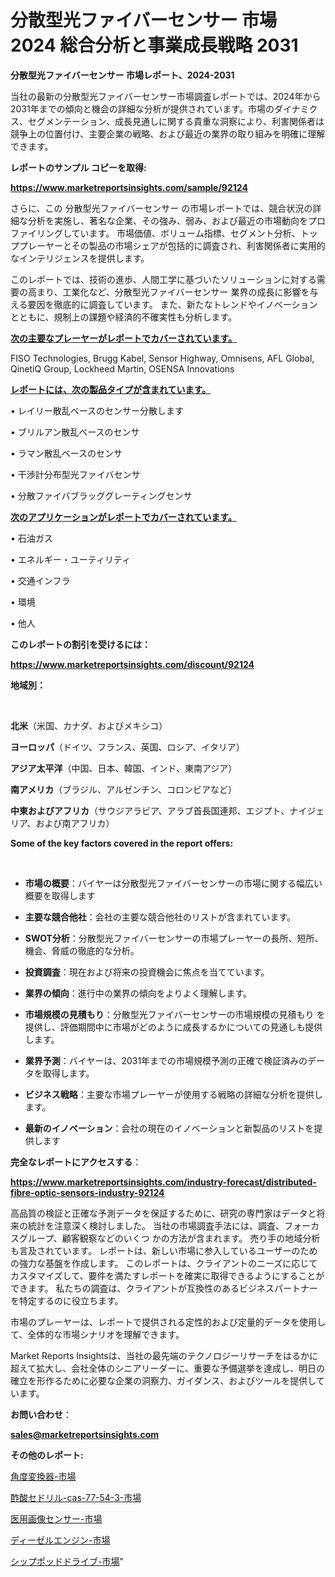 # 分散型光ファイバーセンサー 市場 2024 総合分析と事業成長戦略 2031

<strong>分散型光ファイバーセンサー 市場レポート、2024-2031</strong>

当社の最新の分散型光ファイバーセンサー市場調査レポートでは、2024年から2031年までの傾向と機会の詳細な分析が提供されています。市場のダイナミクス、セグメンテーション、成長見通しに関する貴重な洞察により、利害関係者は競争上の位置付け、主要企業の戦略、および最近の業界の取り組みを明確に理解できます。



<strong>レポートのサンプル コピーを取得:</strong> <a href=https://www.marketreportsinsights.com/sample/92124>

<strong><u>https://www.marketreportsinsights.com/sample/92124</u></strong></a>

さらに、この 分散型光ファイバーセンサー の市場レポートでは、競合状況の詳細な分析を実施し、著名な企業、その強み、弱み、および最近の市場動向をプロファイリングしています。 市場価値、ボリューム指標、セグメント分析、トッププレーヤーとその製品の市場シェアが包括的に調査され、利害関係者に実用的なインテリジェンスを提供します。

このレポートでは、技術の進歩、人間工学に基づいたソリューションに対する需要の高まり、工業化など、分散型光ファイバーセンサー 業界の成長に影響を与える要因を徹底的に調査しています。 また、新たなトレンドやイノベーションとともに、規制上の課題や経済的不確実性も分析します。



<strong><u>次の主要なプレーヤーがレポートでカバーされています。</u></strong>

FISO Technologies, Brugg Kabel, Sensor Highway, Omnisens, AFL Global, QinetiQ Group, Lockheed Martin, OSENSA Innovations



<strong><u><b>レポートには、次の製品タイプが含まれています。</b></u></strong>

• レイリー散乱ベースのセンサー分散します

• ブリルアン散乱ベースのセンサ

• ラマン散乱ベースのセンサ

• 干渉計分布型光ファイバセンサ

• 分散ファイバブラッググレーティングセンサ



<strong><u><b>次のアプリケーションがレポートでカバーされています。</b></u></strong>

• 石油ガス

• エネルギー・ユーティリティ

• 交通インフラ

• 環境

• 他人



<strong><b>このレポートの割引を受けるには：</b></strong>

<a href=https://www.marketreportsinsights.com/discount/92124>

<strong><u>https://www.marketreportsinsights.com/discount/92124</u></strong></a>



<strong>地域別：</strong>

<strong> </strong>



<strong>北米</strong>（米国、カナダ、およびメキシコ）



<strong>ヨーロッパ</strong>（ドイツ、フランス、英国、ロシア、イタリア）



<strong>アジア太平洋</strong>（中国、日本、韓国、インド、東南アジア）



<strong>南アメリカ</strong>（ブラジル、アルゼンチン、コロンビアなど）



<strong>中東およびアフリカ</strong>（サウジアラビア、アラブ首長国連邦、エジプト、ナイジェリア、および南アフリカ）



<strong>Some of the key factors covered in the report offers:</strong>

<strong> </strong>
<ul>
  <li>

<strong>市場の概要</strong>：バイヤーは分散型光ファイバーセンサーの市場に関する幅広い概要を取得します</li>
  <li>

<strong>主要な競合他社</strong>：会社の主要な競合他社のリストが含まれています。</li>
  <li>

<strong>SWOT分析</strong>：分散型光ファイバーセンサーの市場プレーヤーの長所、短所、機会、脅威の徹底的な分析。</li>
  <li>

<strong>投資調査</strong>：現在および将来の投資機会に焦点を当てています。</li>
  <li>

<strong>業界の傾向</strong>：進行中の業界の傾向をよりよく理解します。</li>
  <li>

<strong>市場規模の見積もり</strong>：分散型光ファイバーセンサーの市場規模の見積もり を提供し、評価期間中に市場がどのように成長するかについての見通しも提供します。</li>
  <li>

<strong>業界予測</strong>：バイヤーは、2031年までの市場規模予測の正確で検証済みのデータを取得します。</li>
  <li>

<strong>ビジネス戦略</strong>：主要な市場プレーヤーが使用する戦略の詳細な分析を提供します。</li>
  <li>

<strong>最新のイノベーション</strong>：会社の現在のイノベーションと新製品のリストを提供します</li>
</ul>


<strong>完全なレポートにアクセスする</strong>：

<a href=https://www.marketreportsinsights.com/industry-forecast/distributed-fibre-optic-sensors-industry-92124>

<strong><u>https://www.marketreportsinsights.com/industry-forecast/distributed-fibre-optic-sensors-industry-92124</u></strong></a>

高品質の検証と正確な予測データを保証するために、研究の専門家はデータと将来の統計を注意深く検討しました。 当社の市場調査手法には、調査、フォーカスグループ、顧客観察などのいくつ かの方法が含まれます。 売り手の地域分析も言及されています。 レポートは、新しい市場に参入しているユーザーのための強力な基盤を作成します。 このレポートは、クライアントのニーズに応じてカスタマイズして、要件を満たすレポートを確実に取得できるようにすることができます。 私たちの調査は、クライアントが互換性のあるビジネスパートナーを特定するのに役立ちます。

市場のプレーヤーは、レポートで提供される定性的および定量的データを使用して、全体的な市場シナリオを理解できます。

Market Reports Insightsは、当社の最先端のテクノロジーリサーチをはるかに超えて拡大し、会社全体のシニアリーダーに、重要な予備選挙を達成し、明日の確立を形作るために必要な企業の洞察力、ガイダンス、およびツールを提供しています。



<strong><b>お問い合わせ</b></strong>：

<a href=mailto:sales@marketreportsinsights.com>

<strong><u>sales@marketreportsinsights.com</u></strong></a>



<strong>その他のレポート:</strong>

<a href=https://www.linkedin.com/pulse/角度変換器-市場-2023-最新の-cagr-および成長分析-2030-m8jvf/>角度変換器-市場</a>

<a href=https://www.linkedin.com/pulse/酢酸セドリル-cas-77-54-3-市場-2023-最新の-cagr-upb2f/>酢酸セドリル-cas-77-54-3-市場</a>

<a href=https://www.linkedin.com/pulse/医用画像センサー-市場-2023-推進要因と成長機会-2030-analytics-avenue-360-analysis-sq3mf/>医用画像センサー-市場</a>

<a href=https://www.linkedin.com/pulse/ディーゼルエンジン-市場-2023-最新の-cagr-および成長分析-1lolf/>ディーゼルエンジン-市場</a>

<a href=https://www.linkedin.com/pulse/シップポッドドライブ-市場-2023-最新の-cagr-および成長分析-p9uvf/>シップポッドドライブ-市場</a>"
